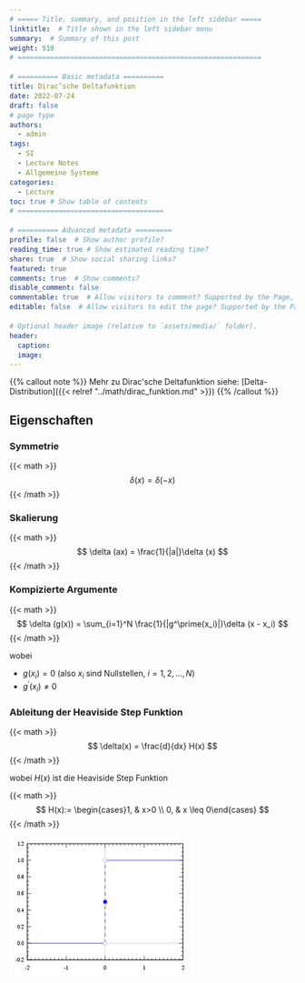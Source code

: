 ```yaml
---
# ===== Title, summary, and position in the left sidebar =====
linktitle:  # Title shown in the left sidebar menu
summary:  # Summary of this post
weight: 510
# ============================================================

# ========== Basic metadata ==========
title: Dirac’sche Deltafunktion
date: 2022-07-24
draft: false
# page type
authors:
  - admin
tags:
  - SI
  - Lecture Notes
  - Allgemeine Systeme
categories:
  - Lecture
toc: true # Show table of contents
# ====================================

# ========== Advanced metadata =========
profile: false  # Show author profile?
reading_time: true # Show estimated reading time?
share: true  # Show social sharing links?
featured: true
comments: true  # Show comments?
disable_comment: false
commentable: true  # Allow visitors to comment? Supported by the Page, Post, and Book content types.
editable: false  # Allow visitors to edit the page? Supported by the Page, Post, and Book content types.

# Optional header image (relative to `assets/media/` folder).
header:
  caption: 
  image:  
---
```


{{% callout note %}}
Mehr zu Dirac'sche Deltafunktion siehe: [Delta-Distribution]({{< relref "../math/dirac_funktion.md" >}})
{{% /callout %}}

## Eigenschaften

### Symmetrie

{{< math >}}
$$
\delta (x) = \delta (-x)
$$
{{< /math >}} 

### Skalierung

{{< math >}}
$$
\delta (ax) = \frac{1}{|a|}\delta (x)
$$
{{< /math >}} 

### Kompizierte Argumente

{{< math >}}
$$
\delta (g(x)) = \sum_{i=1}^N \frac{1}{|g^\prime(x_i)|}\delta (x - x_i)
$$
{{< /math >}} 

wobei

- $g(x_i) = 0$ (also $x_i$ sind Nullstellen, $i = 1, 2, \dots, N$)
- $g^\prime(x_i) \neq 0$

### Ableitung der Heaviside Step Funktion

{{< math >}}
$$
\delta(x) = \frac{d}{dx} H(x)
$$
{{< /math >}} 

wobei $H(x)$ ist die Heaviside Step Funktion

{{< math >}}
$$
H(x):= \begin{cases}1, & x>0 \\ 0, & x \leq 0\end{cases}
$$
{{< /math >}} 

![Dirac distribution CDF.svg](https://raw.githubusercontent.com/EckoTan0804/upic-repo/master/uPic/325px-Dirac_distribution_CDF.svg.png)